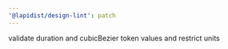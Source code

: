 ```yaml
---
'@lapidist/design-lint': patch
---
```


validate duration and cubicBezier token values and restrict units
